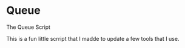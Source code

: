 # Queue
The Queue Script

This is a fun little scrript that I madde to update a few tools that I use.
